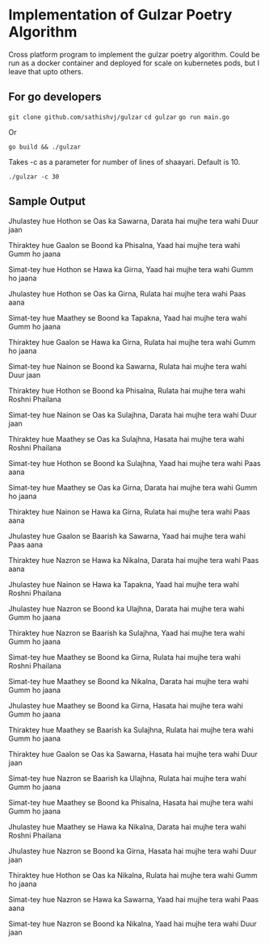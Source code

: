 # Implementation of Gulzar Poetry Algorithm

Cross platform program to implement the gulzar poetry algorithm.  Could be run as a docker container and deployed for scale on kubernetes pods, but I leave that upto others.

## For go developers

`git clone github.com/sathishvj/gulzar`
`cd gulzar`
`go run main.go`

Or

`go build && ./gulzar`

Takes -c as a parameter for number of lines of shaayari.  Default is 10.

`./gulzar -c 30`

## Sample Output

Jhulastey hue Hothon se Oas ka Sawarna,
Darata hai mujhe tera wahi Duur jaan

Thiraktey hue Gaalon se Boond ka Phisalna,
Yaad hai mujhe tera wahi Gumm ho jaana

Simat-tey hue Hothon se Hawa ka Girna,
Yaad hai mujhe tera wahi Gumm ho jaana

Jhulastey hue Hothon se Oas ka Girna,
Rulata hai mujhe tera wahi Paas aana

Simat-tey hue Maathey se Boond ka Tapakna,
Yaad hai mujhe tera wahi Gumm ho jaana

Thiraktey hue Gaalon se Hawa ka Girna,
Rulata hai mujhe tera wahi Gumm ho jaana

Simat-tey hue Nainon se Boond ka Sawarna,
Rulata hai mujhe tera wahi Duur jaan

Thiraktey hue Hothon se Boond ka Phisalna,
Rulata hai mujhe tera wahi Roshni Phailana

Simat-tey hue Nainon se Oas ka Sulajhna,
Darata hai mujhe tera wahi Duur jaan

Thiraktey hue Maathey se Oas ka Sulajhna,
Hasata hai mujhe tera wahi Roshni Phailana

Simat-tey hue Hothon se Boond ka Sulajhna,
Yaad hai mujhe tera wahi Paas aana

Simat-tey hue Maathey se Oas ka Girna,
Darata hai mujhe tera wahi Gumm ho jaana

Thiraktey hue Nainon se Hawa ka Girna,
Rulata hai mujhe tera wahi Paas aana

Jhulastey hue Gaalon se Baarish ka Sawarna,
Yaad hai mujhe tera wahi Paas aana

Thiraktey hue Nazron se Hawa ka Nikalna,
Darata hai mujhe tera wahi Paas aana

Jhulastey hue Nainon se Hawa ka Tapakna,
Yaad hai mujhe tera wahi Roshni Phailana

Jhulastey hue Nazron se Boond ka Ulajhna,
Darata hai mujhe tera wahi Gumm ho jaana

Thiraktey hue Nazron se Baarish ka Sulajhna,
Yaad hai mujhe tera wahi Gumm ho jaana

Simat-tey hue Maathey se Boond ka Girna,
Rulata hai mujhe tera wahi Roshni Phailana

Simat-tey hue Maathey se Boond ka Nikalna,
Darata hai mujhe tera wahi Gumm ho jaana

Jhulastey hue Maathey se Boond ka Girna,
Hasata hai mujhe tera wahi Gumm ho jaana

Thiraktey hue Maathey se Baarish ka Sulajhna,
Rulata hai mujhe tera wahi Gumm ho jaana

Thiraktey hue Gaalon se Oas ka Sawarna,
Hasata hai mujhe tera wahi Duur jaan

Simat-tey hue Nazron se Baarish ka Ulajhna,
Rulata hai mujhe tera wahi Gumm ho jaana

Simat-tey hue Maathey se Boond ka Phisalna,
Hasata hai mujhe tera wahi Gumm ho jaana

Jhulastey hue Maathey se Hawa ka Nikalna,
Darata hai mujhe tera wahi Roshni Phailana

Jhulastey hue Nazron se Boond ka Girna,
Hasata hai mujhe tera wahi Duur jaan

Thiraktey hue Hothon se Oas ka Nikalna,
Rulata hai mujhe tera wahi Gumm ho jaana

Simat-tey hue Nazron se Hawa ka Sawarna,
Yaad hai mujhe tera wahi Paas aana

Simat-tey hue Nazron se Boond ka Nikalna,
Yaad hai mujhe tera wahi Duur jaan



